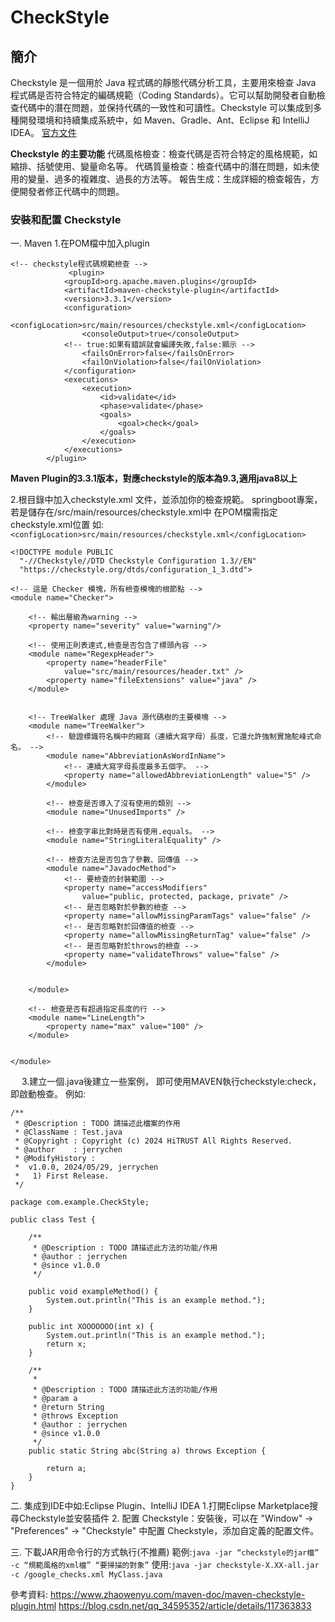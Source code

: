 # CheckStyle
## 簡介
Checkstyle 是一個用於 Java 程式碼的靜態代碼分析工具，主要用來檢查 Java 程式碼是否符合特定的編碼規範（Coding Standards）。它可以幫助開發者自動檢查代碼中的潛在問題，並保持代碼的一致性和可讀性。Checkstyle 可以集成到多種開發環境和持續集成系統中，如 Maven、Gradle、Ant、Eclipse 和 IntelliJ IDEA。
[官方文件](https://checkstyle.org/index.html)

**Checkstyle 的主要功能**
代碼風格檢查：檢查代碼是否符合特定的風格規範，如縮排、括號使用、變量命名等。
代碼質量檢查：檢查代碼中的潛在問題，如未使用的變量、過多的複雜度、過長的方法等。
報告生成：生成詳細的檢查報告，方便開發者修正代碼中的問題。
### 安裝和配置 Checkstyle
一.	Maven
1.在POM檔中加入plugin
```
<!-- checkstyle程式碼規範檢查 -->
			 <plugin>
            <groupId>org.apache.maven.plugins</groupId>
            <artifactId>maven-checkstyle-plugin</artifactId>
            <version>3.3.1</version>
            <configuration>
                <configLocation>src/main/resources/checkstyle.xml</configLocation>
                <consoleOutput>true</consoleOutput>
			<!-- true:如果有錯誤就會編譯失敗,false:顯示 -->
                <failsOnError>false</failsOnError>
                <failOnViolation>false</failOnViolation>
            </configuration>
            <executions>
                <execution>
					<id>validate</id>
                    <phase>validate</phase>
                    <goals>
                        <goal>check</goal>
                    </goals>
                </execution>
            </executions>
        </plugin>
```

**Maven Plugin的3.3.1版本，對應checkstyle的版本為9.3,適用java8以上**

2.根目錄中加入checkstyle.xml 文件，並添加你的檢查規範。
springboot專案，若是儲存在/src/main/resources/checkstyle.xml中
在POM檔需指定checkstyle.xml位置
如:`<configLocation>src/main/resources/checkstyle.xml</configLocation>`
```
<!DOCTYPE module PUBLIC
  "-//Checkstyle//DTD Checkstyle Configuration 1.3//EN"
  "https://checkstyle.org/dtds/configuration_1_3.dtd">

<!-- 這是 Checker 模塊，所有檢查模塊的根節點 -->
<module name="Checker">

	<!-- 輸出層級為warning -->
	<property name="severity" value="warning"/>
	
	<!-- 使用正則表達式,檢查是否包含了標頭內容 -->
	<module name="RegexpHeader">
		<property name="headerFile"
			value="src/main/resources/header.txt" />
		<property name="fileExtensions" value="java" />
	</module>


	<!-- TreeWalker 處理 Java 源代碼樹的主要模塊 -->
	<module name="TreeWalker">
		<!-- 驗證標識符名稱中的縮寫（連續大寫字母）長度，它還允許強制實施駝峰式命名。 -->
		<module name="AbbreviationAsWordInName">
			<!-- 連續大寫字母長度最多五個字。 -->
			<property name="allowedAbbreviationLength" value="5" />
		</module>

		<!-- 檢查是否導入了沒有使用的類別 -->
		<module name="UnusedImports" />
		
		<!-- 檢查字串比對時是否有使用.equals。 -->
		<module name="StringLiteralEquality" />

		<!-- 檢查方法是否包含了參數、回傳值 -->
		<module name="JavadocMethod">
			<!-- 要檢查的封裝範圍 -->
			<property name="accessModifiers"
				value="public, protected, package, private" />
			<!-- 是否忽略對於參數的檢查 -->
			<property name="allowMissingParamTags" value="false" />
			<!-- 是否忽略對於回傳值的檢查 -->
			<property name="allowMissingReturnTag" value="false" />
			<!-- 是否忽略對於throws的檢查 -->
			<property name="validateThrows" value="false" />
		</module>


	</module>

	<!-- 檢查是否有超過指定長度的行 -->
	<module name="LineLength">
		<property name="max" value="100" />
	</module>


</module>

```
 
3.建立一個.java後建立一些案例，
即可使用MAVEN執行checkstyle:check，即啟動檢查。
例如:
```
/**
 * @Description : TODO 請描述此檔案的作用
 * @ClassName : Test.java
 * @Copyright : Copyright (c) 2024 HiTRUST All Rights Reserved.
 * @author    : jerrychen
 * @ModifyHistory : 
 *  v1.0.0, 2024/05/29, jerrychen
 *   1) First Release.
 */

package com.example.CheckStyle;

public class Test {

	/**
	 * @Description : TODO 請描述此方法的功能/作用
	 * @author : jerrychen
	 * @since v1.0.0
	 */

	public void exampleMethod() {
		System.out.println("This is an example method.");
	}

	public int XOOOOOOO(int x) {
		System.out.println("This is an example method.");
		return x;
	}

	/**
	 * 
	 * @Description : TODO 請描述此方法的功能/作用
	 * @param a
	 * @return String
	 * @throws Exception
	 * @author : jerrychen
	 * @since v1.0.0
	 */
	public static String abc(String a) throws Exception {

		return a;
	}
}
```
二.	集成到IDE中如:Eclipse Plugin、IntelliJ IDEA
1.打開Eclipse Marketplace搜尋Checkstyle並安裝插件
2. 配置 Checkstyle：安裝後，可以在 "Window" -> "Preferences" -> "Checkstyle" 中配置 Checkstyle，添加自定義的配置文件。

三.	下載JAR用命令行的方式執行(不推薦)
範例:`java -jar “checkstyle的jar檔” -c “規範風格的xml檔” “要掃描的對象”`
使用:`java -jar checkstyle-X.XX-all.jar -c /google_checks.xml MyClass.java`

參考資料:
https://www.zhaowenyu.com/maven-doc/maven-checkstyle-plugin.html
https://blog.csdn.net/qq_34595352/article/details/117363833


